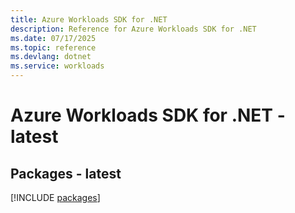 ```yaml
---
title: Azure Workloads SDK for .NET
description: Reference for Azure Workloads SDK for .NET
ms.date: 07/17/2025
ms.topic: reference
ms.devlang: dotnet
ms.service: workloads
---
```

# Azure Workloads SDK for .NET - latest
## Packages - latest
[!INCLUDE [packages](workloads-index.md)]